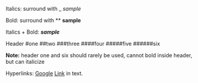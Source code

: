 Italics: surround with _
 _sample_

Bold: surround with **
 **sample**
 
Italics + Bold:
 **_sample_**

Header
 #one
 ##two
 ###three
 ####four
 #####five
 ######six
 
**Note:** header one and six should rarely be used, cannot bold inside header, but can italicize

Hyperlinks: [Google](www.google.com)
 [Link](www.google.com) in text.



